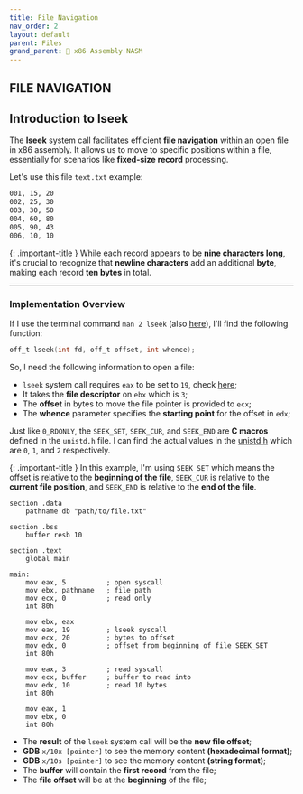 ```yaml
---
title: File Navigation
nav_order: 2
layout: default
parent: Files
grand_parent: 🔲 x86 Assembly NASM
---
```


## **FILE NAVIGATION**

## **Introduction to lseek**

The **lseek** system call facilitates efficient **file navigation** within an open file in x86 assembly. It allows us to move to specific positions within a file, essentially for scenarios like **fixed-size record** processing.

Let's use this file `text.txt` example:
```bash
001, 15, 20
002, 25, 30
003, 30, 50
004, 60, 80
005, 90, 43
006, 10, 10
```

{: .important-title }
While each record appears to be **nine characters long**, it's crucial to recognize that **newline characters** add an additional **byte**, making each record **ten bytes** in total.

----

### **Implementation Overview**

If I use the terminal command `man 2 lseek` (also [here](https://man7.org/linux/man-pages/man2/lseek.2.html)), I'll find the following function:

```c
off_t lseek(int fd, off_t offset, int whence);
```

So, I need the following information to open a file:
- `lseek` system call requires `eax` to be set to `19`, check [here](https://faculty.nps.edu/cseagle/assembly/sys_call.html);
- It takes the **file descriptor** on `ebx` which is `3`;
- The **offset** in bytes to move the file pointer is provided to `ecx`;
- The **whence** parameter specifies the **starting point** for the offset in `edx`;

Just like `0_RDONLY`, the `SEEK_SET`, `SEEK_CUR`, and `SEEK_END` are **C macros** defined in the `unistd.h` file. I can find the actual values in the [unistd.h](https://sites.uclouvain.be/SystInfo/usr/include/asm-generic/unistd.h.html) which are `0`, `1`, and `2` respectively.

{: .important-title }
In this example, I'm using `SEEK_SET` which means the offset is relative to the **beginning of the file**, `SEEK_CUR` is relative to the **current file position**, and `SEEK_END` is relative to the **end of the file**.

```
section .data
    pathname db "path/to/file.txt"

section .bss
    buffer resb 10

section .text
    global main

main:
    mov eax, 5          ; open syscall
    mov ebx, pathname   ; file path
    mov ecx, 0          ; read only
    int 80h
    
    mov ebx, eax
    mov eax, 19         ; lseek syscall
    mov ecx, 20         ; bytes to offset
    mov edx, 0          ; offset from beginning of file SEEK_SET
    int 80h

    mov eax, 3          ; read syscall
    mov ecx, buffer     ; buffer to read into
    mov edx, 10         ; read 10 bytes
    int 80h

    mov eax, 1
    mov ebx, 0
    int 80h
```

- The **result** of the `lseek` system call will be the **new file offset**;
- **GDB** `x/10x [pointer]` to see the memory content **(hexadecimal format)**;
- **GDB**  `x/10s [pointer]` to see the memory content **(string format)**;
- The **buffer** will contain the **first record** from the file;
- The **file offset** will be at the **beginning** of the file;